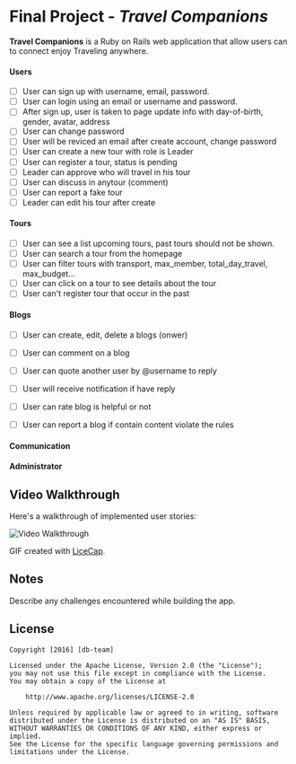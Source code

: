 # Final Project - *Travel Companions*

**Travel Companions** is a Ruby on Rails web application that allow users can to connect enjoy Traveling anywhere.

#### Users
* [ ] User can sign up with username, email, password.
* [ ] User can login using an email or username and password. 
* [ ] After sign up, user is taken to page update info with day-of-birth, gender, avatar, address
* [ ] User can change password
* [ ] User will be reviced an email after create account, change password
* [ ] User can create a new tour with role is Leader
* [ ] User can register a tour, status is pending
* [ ] Leader can approve who will travel in his tour
* [ ] User can discuss in anytour (comment)
* [ ] User can report a fake tour
* [ ] Leader can edit his tour after create

#### Tours
* [ ] User can see a list upcoming tours, past tours should not be shown.
* [ ] User can search a tour from the homepage
* [ ] User can filter tours with transport, max_member, total_day_travel, max_budget...
* [ ] User can click on a tour to see details about the tour
* [ ] User can't register tour that occur in the past

#### Blogs
* [ ] User can create, edit, delete a blogs (onwer)
* [ ] User can comment on a blog
* [ ] User can quote another user by @username to reply
* [ ] User will receive notification if have reply
* [ ] User can rate blog is helpful or not
* [ ] User can report a blog if contain content violate the rules


#### Communication



#### Administrator


## Video Walkthrough 

Here's a walkthrough of implemented user stories:

![Video Walkthrough](relative-path-to-your-gif-file-on-github-or-absolute-path-to-file-on-imgur-or-youtube)

GIF created with [LiceCap](http://www.cockos.com/licecap/).

## Notes

Describe any challenges encountered while building the app.

## License

    Copyright [2016] [db-team]

    Licensed under the Apache License, Version 2.0 (the "License");
    you may not use this file except in compliance with the License.
    You may obtain a copy of the License at

        http://www.apache.org/licenses/LICENSE-2.0

    Unless required by applicable law or agreed to in writing, software
    distributed under the License is distributed on an "AS IS" BASIS,
    WITHOUT WARRANTIES OR CONDITIONS OF ANY KIND, either express or implied.
    See the License for the specific language governing permissions and
    limitations under the License.